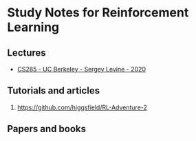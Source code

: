 # Study Notes for Reinforcement Learning

## Lectures
* [CS285 - UC Berkeley - Sergey Levine - 2020](http://rail.eecs.berkeley.edu/deeprlcourse/)

## Tutorials and articles
1. https://github.com/higgsfield/RL-Adventure-2

## Papers and books

